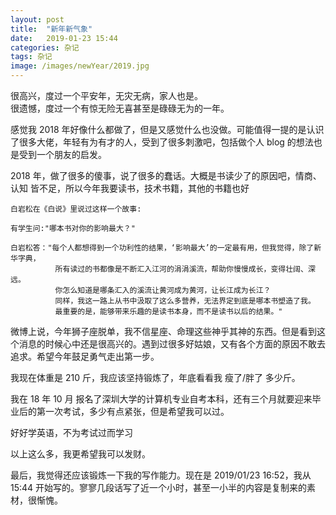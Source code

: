 ```yaml
---
layout: post
title:  "新年新气象"
date:   2019-01-23 15:44
categories: 杂记
tags: 杂记
image: /images/newYear/2019.jpg
---
```


很高兴，度过一个平安年，无灾无病，家人也是。        
很遗憾，度过一个有惊无险无喜甚至是碌碌无为的一年。

感觉我 2018 年好像什么都做了，但是又感觉什么也没做。可能值得一提的是认识了很多大佬，年轻有为有才的人，受到了很多刺激吧，包括做个人 blog 的想法也是受到一个朋友的启发。

2018 年，做了很多的傻事，说了很多的蠢话。大概是书读少了的原因吧，情商、认知 皆不足，所以今年我要读书，技术书籍，其他的书籍也好
	
	白岩松在《白说》里说过这样一个故事:
	
	有学生问:"哪本书对你的影响最大？"
	
	白岩松答："每个人都想得到一个功利性的结果，‘影响最大’的一定最有用，但我觉得，除了新华字典，
			  所有读过的书都像是不断汇入江河的涓涓溪流，帮助你慢慢成长，变得壮阔、深远。
			  你怎么知道是哪条汇入的溪流让黄河成为黄河，让长江成为长江？
			  同样，我这一路上从书中汲取了这么多营养，无法界定到底是哪本书塑造了我。
			  最重要的是，能够带来乐趣的是读书本身，而不是读书以后的结果。"
			  
			  
			  

微博上说，今年狮子座脱单，我不信星座、命理这些神乎其神的东西。但是看到这个消息的时候心中还是很高兴的。遇到过很多好姑娘，又有各个方面的原因不敢去追求。希望今年鼓足勇气走出第一步。

我现在体重是 210 斤，我应该坚持锻炼了，年底看看我 瘦了/胖了 多少斤。

我在 18 年 10 月 报名了深圳大学的计算机专业自考本科，还有三个月就要迎来毕业后的第一次考试，多少有点紧张，但是希望我可以过。

好好学英语，不为考试过而学习

以上这么多，我更希望我可以发财。

最后，我觉得还应该锻炼一下我的写作能力。现在是 2019/01/23 16:52，我从 15:44 开始写的。寥寥几段话写了近一个小时，甚至一小半的内容是复制来的素材，很惭愧。























